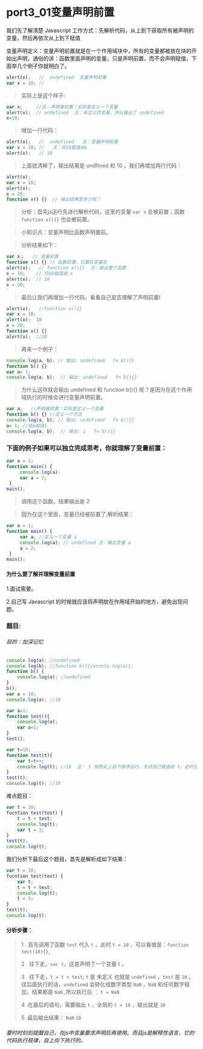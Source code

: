 # port3_01变量声明前置

我们先了解清楚 Javascript 工作方式：先解析代码，从上到下获取所有被声明的变量，然后再依次从上到下赋值

变量声明定义：变量声明前置就是在一个作用域块中，所有的变量都被放在块的开始出声明，通俗的讲：函数里面声明的变量，只是声明前置，而不会声明赋值，下面举几个例子你就明白了。


```js
alert(x);   //  undefined  变量声明前置
var x = 10; // 
```

>实际上是这个样子:

```js      
var x;     //注：声明被前置！实际是定义一个变量
alert(x);  // undefined  注：未定义的变量，所以输出了 undefined
x=10;   
```

>增加一行代码：

```js
alert(x);   //  undefined   注：变量声明前置
var x = 10; //   注：将10赋值给x
alert(x);   // 10 
```

>上面就清晰了，输出结果是 undfined 和 10 ，我们再增加两行代码：

```js
alert(x);   
var x = 10; 
alert(x);  
x = 20;    
function x() {}  // 输出结果是多少呢？ 
```
>分析：首先js运行先进行解析代码，这里的变量 `var x` 会被前置；函数 `function x(){}` 也会被前置。

>小知识点：变量声明比函数声明置前。

>分析结果如下：

```js
var x；   // 变量前置
function x() {} // 函数前置，位置在变量后 
alert(x);   // function x(){}  注：输出整个函数
x = 10;    // 将10赋值给 x
alert(x);  // 10
x = 20;    
```

>最后让我们再增加一行代码，看看自己是否理解了声明前置!

```js
alert(x);   //function x(){}
var x = 10; 
alert(x);  10
x = 20;
function x() {}
alert(x);  //20
```


>再来一个例子：

```javascript
console.log(a, b); // 输出: undefined   fn b(){}
function b() {}
var a= 1;
console.log(a, b);  // 输出: undefined   fn b(){}
```


>为什么这样就会输出 undefined 和 function b(){} 呢？是因为在这个作用域执行的时候会进行变量声明前置。

```javascript
var a;   //声明被前置！实际是定义一个变量
function b() {} //定义一个方法 
console.log(a, b); // 输出: undefined   fn b(){}
a= 1; //给a赋值1
console.log(a, b);  // 输出: 1   fn b(){}
```

### 下面的例子如果可以独立完成思考，你就理解了变量前置：

```js
var a = 1;
function main() {
     console.log(a);
     var a = 2;
 }
main();
```
>调用这个函数，结果输出是 2 

>因为在这个里面，变量已经被前置了,解析结果：

```js
var a = 1;
function main() {
	 var a; //定义一个变量 a 
     console.log(a); // undefined 注：输出变量 a 
     a = 2;
 }
main();
```

#### 为什么要了解并理解变量前置

 1.面试需要。
 
 2.自己写 Javascript 的时候就应该将声明放在作用域开始的地方，避免出现问题。
 
### 题目:
###### 目的：加深记忆

```javascript
console.log(a); //undefined
console.log(b); //function b(){console.log(a)};
function b() {
	console.log(a); //undefined
}
b();
var a = 10;
console.log(a); //10
```

```javascript
var a=1;
function test(){
	console.log(a);
	var a=1;
}
test();
```

```javascript
var t=10;
function test(t){
	var t=t++;
	console.log(t); //10  注： t 按照从上自下顺序运行，先将自己赋值给 t，此时左面的 t 就是 10 ，所以输出的 t 就是10
}
test(t);
console.log(t); //10
```
难点题目：
```javascript
var t = 10;
fucntion test(test) {
	t = t + test;
	console.log(t);
	var t = 3;
}
test(t);
console.log(t);
```
我们分析下最后这个题目，首先是解析成如下结果：
```javascript
var t = 10;
fucntion test(test) {
	var t;
	t = t + test;
	console.log(t);
	t = 3;
}
test(t);  
console.log(t);
```
#### 分析步骤：

> 1 . 首先调用了函数 `test` 代入 `t` ，此时 `t = 10` ，可以看做是：`function test(10){}`,
> 
> 2 . 往下走，`var t`，这是声明了一个变量 t ， 
> 
> 3 . 往下走，`t = t + test`; `t` 是 未定义 也就是 `undefined` ，`test` 是 `10` 。往后面执行的话，`undefined` 会转化成数字类型 `NaN` ，`NaN` 和任何数字相加，结果都是 `NaN` ,所以执行后 ： `t = NaN`
> 
> 4 .在最后的语句，需要输出 `t` ，全局的 `t = 10` ，输出就是 `10`
> 
> 5 .最后输出结果： `NaN` `10`

###### 要时时刻刻提醒自己，在js中变量要求声明后再使用。而且js是解释性语言，它的代码执行规律，自上向下执行的。